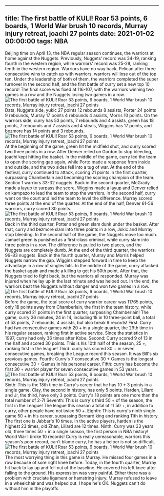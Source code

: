
---
title: The first battle of KULI! Roar 53 points, 6 boards, 1 World War brush 10 records, Murray injury retreat, joachi 27 points
date: 2021-01-02 00:00:00
tags:  NBA
---
Beijing time on April 13, the NBA regular season continues, the warriors at home against the Nuggets. Previously, Nuggets' record was 34-19, ranking fourth in the western region, while warriors' record was 25-28, ranking tenth in the western region. Warriors have no way back, Pelican after three consecutive wins to catch up with warriors, warriors will lose out of the top ten. Under the leadership of both of them, the warriors completed the super turnover in the second half, and the first battle of curry set a new top 10 record! The final score was fixed at 116-107, with the warriors winning two games in a row and the Nuggets losing two games in a row.
![The first battle of KULI! Roar 53 points, 6 boards, 1 World War brush 10 records, Murray injury retreat, joachi 27 points](716060b6-f63d-4eca-b622-97a01f47c20f.gif)
Data, Nuggets side, yukic 27 points 12 rebounds 8 assists, Porter 24 points 9 rebounds, Murray 17 points 4 rebounds 4 assists, Morris 10 points. On the warriors side, curry has 53 points, 7 rebounds and 4 assists, green has 18 points, 7 rebounds and 7 assists and 4 steals, Wiggins has 17 points, and bezmore has 14 points and 3 rebounds.
![The first battle of KULI! Roar 53 points, 6 boards, 1 World War brush 10 records, Murray injury retreat, joachi 27 points](9a9833aa-47e0-49bf-ad65-0e4c226b2f58.gif)
At the beginning of the game, green hit the midfield shot, and curry scored two three points in a row. After Denver relied on Gordon to stop bleeding, joachi kept hitting the basket. In the middle of the game, curry led the team to open the scoring gap again, while Porto made a response from inside and outside, and the two sides fell into a tug of war. At the end of the festival, curry continued to attack, scoring 21 points in the first quarter, surpassing Chamberlain and becoming the scoring champion of the team. Section 1 warriors 33-32 nuggets. Back in the second quarter, McGrady made a layup to surpass the score, Wiggins made a layup and Denver relied on kampazo to lead the team to stop the warriors. In the second half, curry went on the court and led the team to level the difference. Murray scored three points at the end of the quarter. At the end of the half, Denver 61-56 warriors, curry scored 30 points.
![The first battle of KULI! Roar 53 points, 6 boards, 1 World War brush 10 records, Murray injury retreat, joachi 27 points](1f937c93-15ff-4029-a621-ba58728ca7c8.gif)
Back in the third quarter, Potter and green slam dunk under the basket. After that, curry and bezmore slam into three points in a row, Jokic and Murray stop bleeding. In the second half of the game, the Nuggets move too much. Jamael green is punished as a first-class criminal, while curry slam into three points in a row. The difference is pulled to two places, and the Nuggets are completely dumb. At the end of the third quarter, the warriors 99-83 nuggets. Back in the fourth quarter, Murray and Morris helped Nuggets narrow the gap. Wiggins stepped forward in time to keep the advantage in a row of singles hits. In the middle of the game, curry attacked the basket again and made a killing to get his 50th point. After that, the Nuggets tried to fight back, but the warriors all responded. Murray was injured when he lay up in the last minute and was helped out. In the end, the warriors beat the Nuggets without danger and won two games in a row.
![The first battle of KULI! Roar 53 points, 6 boards, 1 World War brush 10 records, Murray injury retreat, joachi 27 points](d75236d6-0d6e-4dff-8084-834329751abd.gif)
Before the game, the total score of curry warrior career was 11765 points, only 18 points away from Chamberlain, the first in the team history, while curry scored 21 points in the first quarter, surpassing Chamberlain! The game, curry 36 minutes, 24 in 14, including 18 in 10 three-point ball, a total of 53 points, 7 rebounds, 4 assists, but also break 9 records! First: Curry had two consecutive games with 20 + in a single quarter, the 29th time in his regular season, ranking first in active service. Since the statistics in 1997, curry had only 36 times after Kobe. Second: Curry scored 9 of 13 in the half and scored 30 points. This is his 10th half of the season, 25 +, ranking first in the league! Third: curry has scored 30 + in seven consecutive games, breaking the League record this season. It was Bill's six previous games. Fourth: Curry's 7 consecutive 30 + Games is the longest consecutive 30 + Games in his personal career. Fifth: curry has become the first 30 + warrior player for seven consecutive games in 53 years.
![The first battle of KULI! Roar 53 points, 6 boards, 1 World War brush 10 records, Murray injury retreat, joachi 27 points](822eae01-24fa-44c6-b426-2930680ffeca.gif)
Sixth: This is the 18th time in Curry's career that he has 10 + 3 points in a single game. Clay, the second in history, has only 5 points. Harden, Lillard and Jr, the third, have only 3 points. Curry's 18 points are one more than the total number of 2-7! Seventh: This is curry's third 50 + of the season, the first in the League! The league this season a total of 11 50 +, in addition to curry, other people have not twice 50 +. Eighth: This is curry's ninth single game 50 + in his career, surpassing Bernard king and ranking 11th in history. The first one is Jabbar's 10 times. In the active players, harden is the highest 23 times, old Zhan, Lillard are 12 times. Ninth: Curry was 33 years old, three times 50 + in a single season, the first person in NBA history! World War I broke 10 records! Curry is really unreasonable, warriors this season's poor record, can't blame curry, he has a helper is not so difficult.
![The first battle of KULI! Roar 53 points, 6 boards, 1 World War brush 10 records, Murray injury retreat, joachi 27 points](f9b37c96-fc8b-4ca7-acd1-0a5677ce3ad5.gif)
The most worrying thing in this game is Murray. He missed four games in a row because of sore right knee before. Today, in the fourth quarter, Murray hit back to lay up and fell out of the baseline. He covered his left knee after falling to the ground. His expression was very painful. Either there was a problem with cruciate ligament or hamstring injury. Murray refused to leave in a wheelchair and was helped out. I hope he's OK. Nuggets can't do without him in the playoffs.